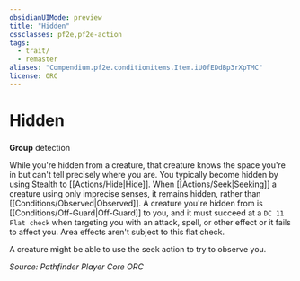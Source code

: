 ```yaml
---
obsidianUIMode: preview
title: "Hidden"
cssclasses: pf2e,pf2e-action
tags:
  - trait/
  - remaster
aliases: "Compendium.pf2e.conditionitems.Item.iU0fEDdBp3rXpTMC"
license: ORC
---
```

# Hidden

### 

**Group** detection




While you're hidden from a creature, that creature knows the space you're in but can't tell precisely where you are. You typically become hidden by using Stealth to [[Actions/Hide|Hide]]. When [[Actions/Seek|Seeking]] a creature using only imprecise senses, it remains hidden, rather than [[Conditions/Observed|Observed]]. A creature you're hidden from is [[Conditions/Off-Guard|Off-Guard]] to you, and it must succeed at a `DC 11 Flat check` when targeting you with an attack, spell, or other effect or it fails to affect you. Area effects aren't subject to this flat check.

A creature might be able to use the seek action to try to observe you.

*Source: Pathfinder Player Core*
*ORC*